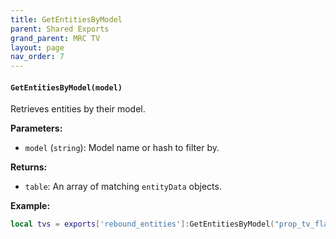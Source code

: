 ```yaml
--- 
title: GetEntitiesByModel 
parent: Shared Exports 
grand_parent: MRC TV 
layout: page
nav_order: 7
--- 
```

#### `GetEntitiesByModel(model)`
Retrieves entities by their model.

**Parameters:**
- `model` (`string`): Model name or hash to filter by.

**Returns:**
- `table`: An array of matching `entityData` objects.

**Example:**
```lua
local tvs = exports['rebound_entities']:GetEntitiesByModel("prop_tv_flat_01")
```
